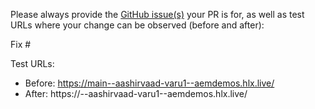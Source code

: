 Please always provide the [GitHub issue(s)](../issues) your PR is for, as well as test URLs where your change can be observed (before and after):

Fix #<gh-issue-id>

Test URLs:
- Before: https://main--aashirvaad-varu1--aemdemos.hlx.live/
- After: https://<branch>--aashirvaad-varu1--aemdemos.hlx.live/
